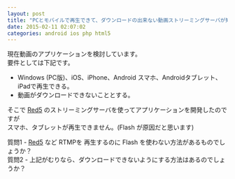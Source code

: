 ```yaml
---
layout: post
title: "PCとモバイルで再生できて、ダウンロードの出来ない動画ストリーミングサーバが知りたい"
date: 2015-02-11 02:07:02
categories: android ios php html5
---
```

<p>現在動画のアプリケーションを検討しています。<br>
要件としては下記です。</p>

<ul>
<li>Windows (PC版)、iOS、iPhone、Android スマホ、Androidタブレット、iPadで再生できる。</li>
<li>動画がダウンロードできないこととする。</li>
</ul>

<p>そこで <a href="https://code.google.com/p/red5/" rel="nofollow">Red5</a> のストリーミングサーバを使ってアプリケーションを開発したのですが<br>
スマホ、タブレットが再生できません。(Flash が原因だと思います)</p>

<p>質問1 - <a href="https://code.google.com/p/red5/" rel="nofollow">Red5</a> など RTMPを 再生するのに Flash を使わない方法があるものでしょうか？<br>
質問2 - 上記がむりなら、ダウンロードできないようにする方法はあるのでしょうか？</p>
